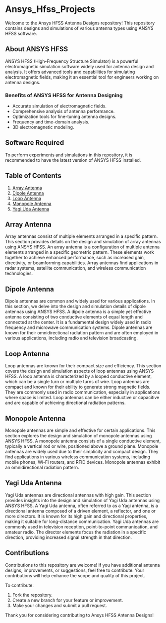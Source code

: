 # Ansys_Hfss_Projects

Welcome to the Ansys HFSS Antenna Designs repository!
This repository contains designs and simulations of various antenna types using ANSYS HFSS software.

## About ANSYS HFSS

ANSYS HFSS (High-Frequency Structure Simulator) is a powerful electromagnetic simulation software widely used for antenna design and analysis. It offers advanced tools and capabilities for simulating electromagnetic fields, making it an essential tool for engineers working on antenna designs.

### Benefits of ANSYS HFSS for Antenna Designing

- Accurate simulation of electromagnetic fields.
- Comprehensive analysis of antenna performance.
- Optimization tools for fine-tuning antenna designs.
- Frequency and time-domain analysis.
- 3D electromagnetic modeling.

## Software Required

To perform experiments and simulations in this repository, it is recommended to have the latest version of ANSYS HFSS installed.

## Table of Contents

1. [Array Antenna](#array-antenna)
2. [Dipole Antenna](#dipole-antenna)
3. [Loop Antenna](#loop-antenna)
4. [Monopole Antenna](#monopole-antenna)
5. [Yagi Uda Antenna](#yagi-uda-antenna)

## Array Antenna

Array antennas consist of multiple elements arranged in a specific pattern. This section provides details on the design and simulation of array antennas using ANSYS HFSS.
An array antenna is a configuration of multiple antenna elements arranged in a specific geometric pattern. These elements work together to achieve enhanced performance, such as increased gain, directivity, or beamforming capabilities. Array antennas find applications in radar systems, satellite communication, and wireless communication technologies.


## Dipole Antenna

Dipole antennas are common and widely used for various applications. In this section, we delve into the design and simulation details of dipole antennas using ANSYS HFSS.
A dipole antenna is a simple yet effective antenna consisting of two conductive elements of equal length and connected at the center. It is a fundamental design widely used in radio frequency and microwave communication systems. Dipole antennas are known for their omnidirectional radiation pattern and are often employed in various applications, including radio and television broadcasting.

## Loop Antenna

Loop antennas are known for their compact size and efficiency. This section covers the design and simulation aspects of loop antennas using ANSYS HFSS.
A loop antenna is characterized by a looped conductive element, which can be a single turn or multiple turns of wire. Loop antennas are compact and known for their ability to generate strong magnetic fields. They are commonly used in radio communication, especially in applications where space is limited. Loop antennas can be either inductive or capacitive and are capable of achieving directional radiation patterns.


## Monopole Antenna

Monopole antennas are simple and effective for certain applications. This section explores the design and simulation of monopole antennas using ANSYS HFSS.
A monopole antenna consists of a single conductive element, typically a vertical rod or wire, positioned above a ground plane. Monopole antennas are widely used due to their simplicity and compact design. They find applications in various wireless communication systems, including mobile phones, Wi-Fi routers, and RFID devices. Monopole antennas exhibit an omnidirectional radiation pattern.

## Yagi Uda Antenna

Yagi Uda antennas are directional antennas with high gain. This section provides insights into the design and simulation of Yagi Uda antennas using ANSYS HFSS.
A Yagi Uda antenna, often referred to as a Yagi antenna, is a directional antenna composed of a driven element, a reflector, and one or more directors. It is known for its high gain and directional properties, making it suitable for long-distance communication. Yagi Uda antennas are commonly used in television reception, point-to-point communication, and amateur radio. The director elements focus the radiation in a specific direction, providing increased signal strength in that direction.
## Contributions

Contributions to this repository are welcome! If you have additional antenna designs, improvements, or suggestions, feel free to contribute. Your contributions will help enhance the scope and quality of this project.

To contribute:

1. Fork the repository.
2. Create a new branch for your feature or improvement.
3. Make your changes and submit a pull request.

Thank you for considering contributing to Ansys HFSS Antenna Designs!
